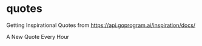 # quotes
Getting Inspirational Quotes from https://api.goprogram.ai/inspiration/docs/

A New Quote Every Hour
